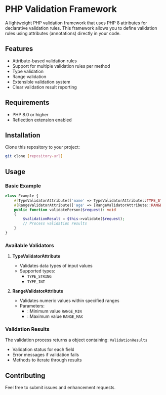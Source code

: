 # PHP Validation Framework

A lightweight PHP validation framework that uses PHP 8 attributes for declarative validation rules. This framework allows you to define validation rules using attributes (annotations) directly in your code.

## Features

- Attribute-based validation rules
- Support for multiple validation rules per method
- Type validation
- Range validation
- Extensible validation system
- Clear validation result reporting

## Requirements

- PHP 8.0 or higher
- Reflection extension enabled

## Installation

Clone this repository to your project:

```bash
git clone [repository-url]
```
## Usage
### Basic Example
``` php
class Example {
    #[TypeValidatorAttribute(['name' => TypeValidatorAttribute::TYPE_STRING, 'age' => TypeValidatorAttribute::TYPE_INT])]
    #[RangeValidatorAttribute(['age' => [RangeValidatorAttribute::RANGE_MIN => 0, RangeValidatorAttribute::RANGE_MAX => 120]])]
    public function validatePerson($request): void 
    {
        $validationResult = $this->validate($request);
        // Process validation results
    }
}
```
### Available Validators
1. **TypeValidatorAttribute**
    - Validates data types of input values
    - Supported types:
        - `TYPE_STRING`
        - `TYPE_INT`

2. **RangeValidatorAttribute**
    - Validates numeric values within specified ranges
    - Parameters:
        - : Minimum value `RANGE_MIN`
        - : Maximum value `RANGE_MAX`

### Validation Results
The validation process returns a object containing: `ValidationResults`
- Validation status for each field
- Error messages if validation fails
- Methods to iterate through results

## Contributing
Feel free to submit issues and enhancement requests.